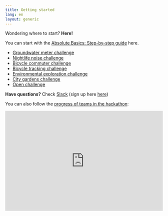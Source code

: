 ```yaml
---
title: Getting started
lang: en
layout: generic
---
```


Wondering where to start? **Here!**

You can start with the [Absolute Basics: Step-by-step guide](basics) here.

  * [Groundwater meter challenge](/box/1)
  * [Nightlife noise challenge](/box/2)
  * [Bicycle commuter challenge](/box/3)
  * [Bicycle tracking challenge](/box/4)
  * [Environmental exploration challenge](/box/5)
  * [City gardens challenge](/box/6)
  * [Open challenge](/box/7)


**Have questions?** Check [Slack](https://ttn-ch.slack.com/) (sign up here [here](https://ttn-ch.herokuapp.com/))

You can also follow the [progress of teams in the hackathon](https://now.hackdarmstadt.de/event/1):

<iframe src="http://now.hackdarmstadt.de/event/1?embed=1" style="width:100%;height:320px;background:transparent;border:none;overflow:hidden" scrolling="no"></iframe>

